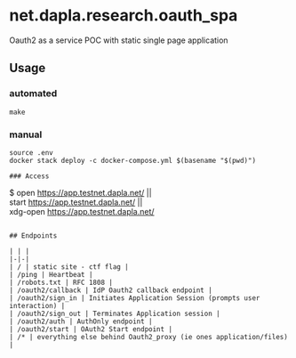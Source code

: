 # net.dapla.research.oauth_spa
Oauth2 as a service POC with static single page application


## Usage

### automated
```
make

```

### manual
```
source .env
docker stack deploy -c docker-compose.yml $(basename "$(pwd)")

### Access
```
$ open https://app.testnet.dapla.net/     || \
  start https://app.testnet.dapla.net/    || \
  xdg-open https://app.testnet.dapla.net/
```

## Endpoints

| | |
|-|-|
| / | static site - ctf flag |
| /ping | Heartbeat |
| /robots.txt | RFC 1808 |
| /oauth2/callback | IdP Oauth2 callback endpoint |
| /oauth2/sign_in | Initiates Application Session (prompts user interaction) |
| /oauth2/sign_out | Terminates Application session |
| /oauth2/auth | AuthOnly endpoint |
| /oauth2/start | OAuth2 Start endpoint |
| /* | everything else behind Oauth2_proxy (ie ones application/files) |
